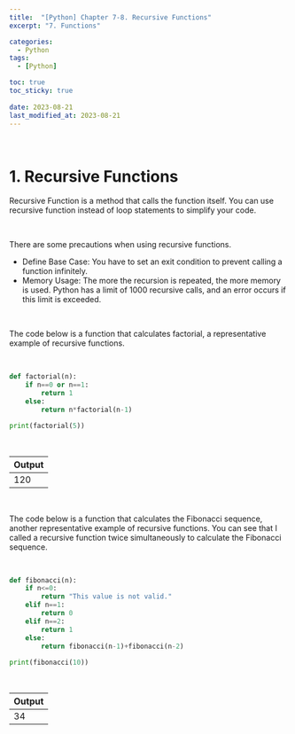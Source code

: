 ```yaml
---
title:  "[Python] Chapter 7-8. Recursive Functions"
excerpt: "7. Functions"

categories:
  - Python
tags:
  - [Python]

toc: true
toc_sticky: true
 
date: 2023-08-21
last_modified_at: 2023-08-21
---
```


&nbsp;

# 1. Recursive Functions
Recursive Function is a method that calls the function itself. You can use recursive function instead of loop statements to simplify your code.

&nbsp;

There are some precautions when using recursive functions.
- Define Base Case: You have to set an exit condition to prevent calling a function infinitely.
- Memory Usage: The more the recursion is repeated, the more memory is used. Python has a limit of 1000 recursive calls, and an error occurs if this limit is exceeded.

&nbsp;

The code below is a function that calculates factorial, a representative example of recursive functions.

&nbsp;

```python
def factorial(n):
    if n==0 or n==1:
        return 1
    else:
        return n*factorial(n-1)

print(factorial(5))
```

&nbsp;

| Output |
|---|
| 120 |

&nbsp;

The code below is a function that calculates the Fibonacci sequence, another representative example of recursive functions. You can see that I called a recursive function twice simultaneously to calculate the Fibonacci sequence.

&nbsp;

```python
def fibonacci(n):
    if n<=0:
        return "This value is not valid."
    elif n==1:
        return 0
    elif n==2:
        return 1
    else:
        return fibonacci(n-1)+fibonacci(n-2)
    
print(fibonacci(10))
```

&nbsp;

| Output |
|---|
| 34 |
